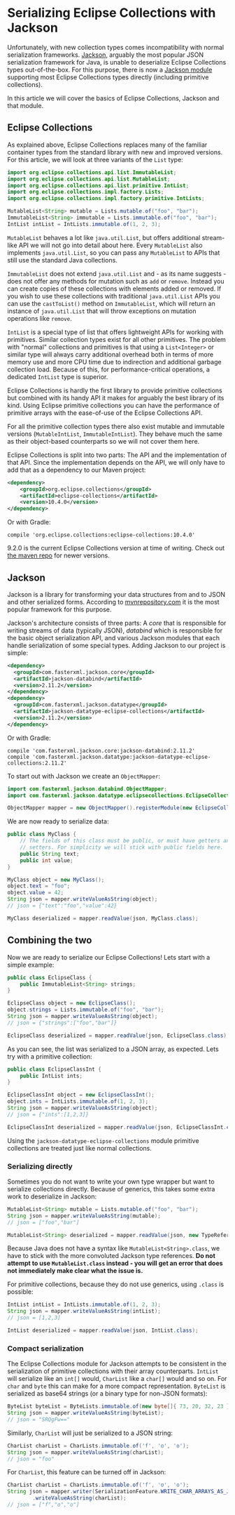 <!--
  ~ Copyright (c) 2020 Goldman Sachs and others.
  ~ All rights reserved. This program and the accompanying materials
  ~ are made available under the terms of the Eclipse Public License v1.0
  ~ and Eclipse Distribution License v. 1.0 which accompany this distribution.
  ~ The Eclipse Public License is available at http://www.eclipse.org/legal/epl-v10.html
  ~ and the Eclipse Distribution License is available at
  ~ http://www.eclipse.org/org/documents/edl-v10.php.
  -->
# Serializing Eclipse Collections with Jackson

Unfortunately, with new collection types comes incompatibility with normal serialization frameworks. [Jackson](https://github.com/FasterXML/jackson), arguably the most popular JSON serialization framework for Java, is unable to deserialize Eclipse Collections types out-of-the-box. For this purpose, there is now a [Jackson module](https://github.com/FasterXML/jackson-datatypes-collections/) supporting most Eclipse Collections types directly (including primitive collections).

In this article we will cover the basics of Eclipse Collections, Jackson and that module.

## Eclipse Collections

As explained above, Eclipse Collections replaces many of the familiar container types from the standard library with new and improved versions. For this article, we will look at three variants of the `List` type:

```java
import org.eclipse.collections.api.list.ImmutableList;
import org.eclipse.collections.api.list.MutableList;
import org.eclipse.collections.api.list.primitive.IntList;
import org.eclipse.collections.impl.factory.Lists;
import org.eclipse.collections.impl.factory.primitive.IntLists;

MutableList<String> mutable = Lists.mutable.of("foo", "bar");
ImmutableList<String> immutable = Lists.immutable.of("foo", "bar");
IntList intList = IntLists.immutable.of(1, 2, 3);
```

`MutableList` behaves a lot like `java.util.List`, but offers additional stream-like API we will not go into detail about here. Every `MutableList` also implements `java.util.List`, so you can pass any `MutableList` to APIs that still use the standard Java collections.

`ImmutableList` does not extend `java.util.List` and - as its name suggests - does not offer any methods for mutation such as `add` or `remove`. Instead you can create copies of these collections with elements added or removed. If you wish to use these collections with traditional `java.util.List` APIs you can use the `castToList()` method on `ImmutableList`, which will return an instance of `java.util.List` that will throw exceptions on mutation operations like `remove`.

`IntList` is a special type of list that offers lightweight APIs for working with primitives. Similar collection types exist for all other primitives. The problem with "normal" collections and primitives is that using a `List<Integer>` or similar type will always carry additional overhead both in terms of more memory use and more CPU time due to indirection and additional garbage collection load. Because of this, for performance-critical operations, a dedicated `IntList` type is superior.

Eclipse Collections is hardly the first library to provide primitive collections but combined with its handy API it makes for arguably the best library of its kind. Using Eclipse primitive collections you can have the performance of primitive arrays with the ease-of-use of the Eclipse Collections API.

For all the primitive collection types there also exist mutable and immutable versions (`MutableIntList`, `ImmutableIntList`). They behave much the same as their object-based counterparts so we will not cover them here.

Eclipse Collections is split into two parts: The API and the implementation of that API. Since the implementation depends on the API, we will only have to add that as a dependency to our Maven project:

```xml
<dependency>
    <groupId>org.eclipse.collections</groupId>
    <artifactId>eclipse-collections</artifactId>
    <version>10.4.0</version>
</dependency>
```

Or with Gradle:

```
compile 'org.eclipse.collections:eclipse-collections:10.4.0'
```

9.2.0 is the current Eclipse Collections version at time of writing. Check out [the maven repo](https://search.maven.org/search?q=g:org.eclipse.collections%20AND%20a:eclipse-collections&core=gav) for newer versions.

## Jackson

Jackson is a library for transforming your data structures from and to JSON and other serialized forms. According to [mvnrepository.com](https://mvnrepository.com/popular) it is the most popular framework for this purpose.

Jackson's architecture consists of three parts: A *core* that is responsible for writing streams of data (typically JSON), *databind* which is responsible for the basic object serialization API, and various Jackson modules that each handle serialization of some special types. Adding Jackson to our project is simple:

```xml
<dependency>
  <groupId>com.fasterxml.jackson.core</groupId>
  <artifactId>jackson-databind</artifactId>
  <version>2.11.2</version>
</dependency>
<dependency>
  <groupId>com.fasterxml.jackson.datatype</groupId>
  <artifactId>jackson-datatype-eclipse-collections</artifactId>
  <version>2.11.2</version>
</dependency>
```

Or with Gradle:

```
compile 'com.fasterxml.jackson.core:jackson-databind:2.11.2'
compile 'com.fasterxml.jackson.datatype:jackson-datatype-eclipse-collections:2.11.2'
```

To start out with Jackson we create an `ObjectMapper`:

```java
import com.fasterxml.jackson.databind.ObjectMapper;
import com.fasterxml.jackson.datatype.eclipsecollections.EclipseCollectionsModule;

ObjectMapper mapper = new ObjectMapper().registerModule(new EclipseCollectionsModule());
```

We are now ready to serialize data:

```java
public class MyClass {
    // The fields of this class must be public, or must have getters and
    // setters. For simplicity we will stick with public fields here.
    public String text;
    public int value;
}

MyClass object = new MyClass();
object.text = "foo";
object.value = 42;
String json = mapper.writeValueAsString(object);
// json = {"text":"foo","value":42}

MyClass deserialized = mapper.readValue(json, MyClass.class);
```

## Combining the two

Now we are ready to serialize our Eclipse Collections! Lets start with a simple example:

```java
public class EclipseClass {
    public ImmutableList<String> strings;
}

EclipseClass object = new EclipseClass();
object.strings = Lists.immutable.of("foo", "bar");
String json = mapper.writeValueAsString(object);
// json = {"strings":["foo","bar"]}

EclipseClass deserialized = mapper.readValue(json, EclipseClass.class);
```

As you can see, the list was serialized to a JSON array, as expected. Lets try with a primitive collection:

```java
public class EclipseClassInt {
    public IntList ints;
}

EclipseClassInt object = new EclipseClassInt();
object.ints = IntLists.immutable.of(1, 2, 3);
String json = mapper.writeValueAsString(object);
// json = {"ints":[1,2,3]}

EclipseClassInt deserialized = mapper.readValue(json, EclipseClassInt.class);
```

Using the `jackson-datatype-eclipse-collections` module primitive collections are treated just like normal collections.

### Serializing directly

Sometimes you do not want to write your own type wrapper but want to serialize collections directly. Because of generics, this takes some extra work to deserialize in Jackson:

```java
MutableList<String> mutable = Lists.mutable.of("foo", "bar");
String json = mapper.writeValueAsString(mutable);
// json = ["foo","bar"]

MutableList<String> deserialized = mapper.readValue(json, new TypeReference<MutableList<String>>() {});
```

Because Java does not have a syntax like `MutableList<String>.class`, we have to stick with the more convoluted Jackson type references. **Do not attempt to use `MutableList.class` instead - you will get an error that does not immediately make clear what the issue is.**

For primitive collections, because they do not use generics, using `.class` is possible:

```java
IntList intList = IntLists.immutable.of(1, 2, 3);
String json = mapper.writeValueAsString(intList);
// json = [1,2,3]

IntList deserialized = mapper.readValue(json, IntList.class);
```

### Compact serialization

The Eclipse Collections module for Jackson attempts to be consistent in the serialization of primitive collections with their array counterparts. `IntList` will serialize like an `int[]` would, `CharList` like a `char[]` would and so on. For `char` and `byte` this can make for a more compact representation. `ByteList` is serialized as base64 strings (or a binary type for non-JSON formats):

```java
ByteList byteList = ByteLists.immutable.of(new byte[]{ 73, 20, 32, 23 });
String json = mapper.writeValueAsString(byteList);
// json = "SRQgFw=="
```

Similarly, `CharList` will just be serialized to a JSON string:

```java
CharList charList = CharLists.immutable.of('f', 'o', 'o');
String json = mapper.writeValueAsString(charList);
// json = "foo"
```

For `CharList`, this feature can be turned off in Jackson:

```java
CharList charList = CharLists.immutable.of('f', 'o', 'o');
String json = mapper.writer(SerializationFeature.WRITE_CHAR_ARRAYS_AS_JSON_ARRAYS)
        .writeValueAsString(charList);
// json = ["f","o","o"]
```
